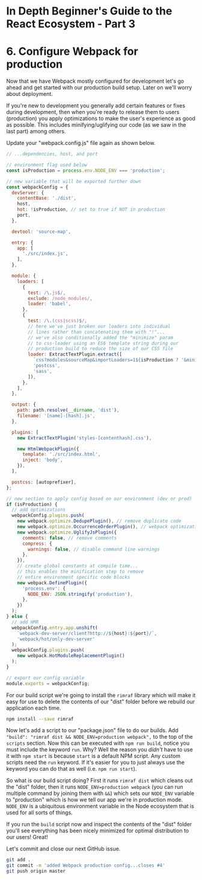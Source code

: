 # In Depth Beginner's Guide to the React Ecosystem - Part 3

# 6. Configure Webpack for production
Now that we have Webpack mostly configured for development let's go ahead and get started with our production build setup.  Later on we'll worry about deployment.

If you're new to development you generally add certain features or fixes during development, then when you're ready to release them to users (production) you apply optimizations to make the user's experience as good as possible.  This includes minifying/uglifying our code (as we saw in the last part) among others.

Update your "webpack.config.js" file again as shown below.

```javascript
// ...dependencies, host, and port

// environment flag used below
const isProduction = process.env.NODE_ENV === 'production';

// new variable that will be exported further down
const webpackConfig = {
  devServer: {
    contentBase: './dist',
    host,
    hot: !isProduction, // set to true if NOT in production
    port,
  },

  devtool: 'source-map',

  entry: {
    app: [
      './src/index.js',
    ],
  },

  module: {
    loaders: [
      {
        test: /\.js$/,
        exclude: /node_modules/,
        loader: 'babel',
      },
      {
        test: /\.(css|scss)$/,
        // here we've just broken our loaders into individual
        // lines rather than concatenating them with "!"...
        // we've also conditionally added the "minimize" param
        // to css-loader using an ES6 template string during our
        // production build to reduce the size of our CSS file
        loader: ExtractTextPlugin.extract([
          `css?modules&sourceMap&importLoaders=1${isProduction ? '&minimize' : ''}`,
          'postcss',
          'sass',
        ]),
      },
    ],
  },

  output: {
    path: path.resolve(__dirname, 'dist'),
    filename: '[name]-[hash].js',
  },

  plugins: [
    new ExtractTextPlugin('styles-[contenthash].css'),

    new HtmlWebpackPlugin({
      template: './src/index.html',
      inject: 'body',
    }),
  ],

  postcss: [autoprefixer],
};

// new section to apply config based on our environment (dev or prod)
if (isProduction) {
  // add optimizations
  webpackConfig.plugins.push(
    new webpack.optimize.DedupePlugin(), // remove duplicate code
    new webpack.optimize.OccurrenceOrderPlugin(), // webpack optimization
    new webpack.optimize.UglifyJsPlugin({
      comments: false, // remove comments
      compress: {
        warnings: false, // disable command line warnings
      },
    }),
    // create global constants at compile time...
    // this enables the minification step to remove
    // entire environment specific code blocks
    new webpack.DefinePlugin({
      'process.env': {
        NODE_ENV: JSON.stringify('production'),
      },
    })
  );
} else {
  // add HMR
  webpackConfig.entry.app.unshift(
    `webpack-dev-server/client?http://${host}:${port}/`,
    'webpack/hot/only-dev-server'
  );
  webpackConfig.plugins.push(
    new webpack.HotModuleReplacementPlugin()
  );
}

// export our config variable
module.exports = webpackConfig;

```

For our build script we're going to install the `rimraf` library which will make it easy for use to delete the contents of our "dist" folder before we rebuild our application each time.

```bash
npm install --save rimraf
```

Now let's add a script to our "package.json" file to do our builds.  Add `"build": "rimraf dist && NODE_ENV=production webpack",` to the top of the `scripts` section.  Now this can be executed with `npm run build`, notice you must include the keyword `run`.  Why?  Well the reason you *didn't* have to use it with `npm start` is because `start` is a default NPM script.  Any custom scripts need the `run` keyword.  If it's easier for you to just always use the keyword you can do that as well (i.e. `npm run start`).

So what is our build script doing?  First it runs `rimraf dist` which cleans out the "dist" folder, then it runs `NODE_ENV=production webpack` (you can run multiple command by joining them with `&&`) which sets our `NODE_ENV` variable to "production" which is how we tell our app we're in production mode.  `NODE_ENV` is a ubiquitous environment variable in the Node ecosystem that is used for all sorts of things.

If you run the `build` script now and inspect the contents of the "dist" folder you'll see everything has been nicely minimized for optimal distribution to our users!  Great!

Let's commit and close our next GitHub issue.

```bash
git add .
git commit -m 'added Webpack production config...closes #4'
git push origin master
```
